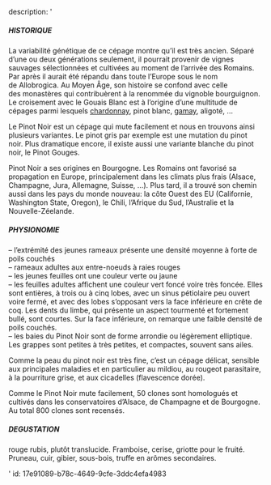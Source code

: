 description: '<h5>HISTORIQUE</h5><p>La variabilité génétique de ce cépage montre qu’il est très ancien. Séparé d’une ou deux générations seulement, il&nbsp;pourrait provenir de vignes sauvages sélectionnées et cultivées au moment de l’arrivée des&nbsp;Romains. Par après&nbsp;il aurait été répandu dans toute l’Europe sous le nom de&nbsp;Allobrogica. Au&nbsp;Moyen Âge, son histoire se confond avec celle des&nbsp;monastères&nbsp;qui contribuèrent à la renommée du vignoble bourguignon. Le croisement avec le Gouais Blanc est à l’origine d’une multitude de cépages parmi lesquels&nbsp;<a href="https://www.levipe.be/grape/chardonnay/">chardonnay</a>, pinot blanc,&nbsp;<a href="https://www.levipe.be/grape/gamay-a-jus-blanc/">gamay</a>, aligoté, …</p><p>Le Pinot Noir est un cépage qui mute facilement et nous en trouvons ainsi plusieurs variantes. Le pinot gris par exemple est une mutation du pinot noir. Plus dramatique encore, il existe aussi une variante blanche du pinot noir, le Pinot Gouges.</p><p>Pinot Noir a ses origines en Bourgogne. Les Romains ont favorisé sa propagation en Europe, principalement dans les climats plus frais (Alsace, Champagne, Jura, Allemagne, Suisse, …). Plus tard, il a trouvé son chemin aussi dans les pays du monde nouveau: la côte Ouest des EU (Californie, Washington State, Oregon), le Chili, l’Afrique du Sud, l’Australie et la Nouvelle-Zéelande.</p><h5>PHYSIONOMIE</h5><p>–&nbsp;l’extrémité des jeunes rameaux présente une densité moyenne à forte de poils couchés<br>– rameaux adultes&nbsp;aux&nbsp;entre-noeuds à raies rouges<br>– les jeunes feuilles ont une couleur verte ou jaune<br>– les feuilles adultes affichent une couleur vert foncé voire très foncée. Elles sont entières, à trois ou à cinq lobes, avec un sinus pétiolaire peu ouvert voire fermé, et avec des lobes s’opposant vers la face inférieure en crête de coq. Les dents du limbe, qui présente un aspect tourmenté et fortement bullé, sont courtes. Sur la face inférieure, on remarque une faible densité de poils couchés.<br>– les baies du Pinot Noir sont de forme arrondie ou légèrement elliptique. Les grappes sont petites à très petites, et compactes, souvent sans ailes.</p><p>Comme la peau du pinot noir est très fine, c’est un cépage délicat, sensible aux principales maladies et en particulier au mildiou, au rougeot parasitaire, à la pourriture grise, et aux cicadelles (flavescence dorée).</p><p>Comme le Pinot Noir mute facilement, 50 clones sont homologués et cultivés dans les conservatoires d’Alsace, de Champagne et de Bourgogne. Au total 800 clones sont recensés.</p><h5>DEGUSTATION</h5><p>rouge rubis, plutôt translucide. Framboise, cerise, griotte pour le fruité. Pruneau, cuir, gibier, sous-bois, truffe en arômes secondaires.</p>'
id: 17e91089-b78c-4649-9cfe-3ddc4efa4983

